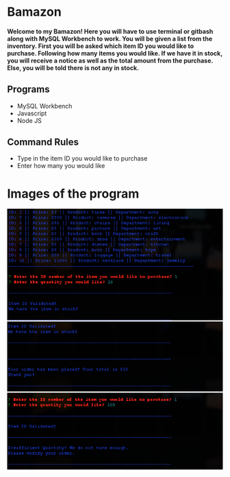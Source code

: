 # Bamazon

#### Welcome to my Bamazon! Here you will have to use terminal or gitbash along with MySQL Workbench to work. You will be given a list from the inventory. First you will be asked which item ID you would like to purchase. Following how many items you would like. If we have it in stock, you will receive a notice as well as the total amount from the purchase. Else, you will be told there is not any in stock.

## Programs
* MySQL Workbench
* Javascript
* Node JS

## Command Rules
* Type in the item ID you would like to purchase
* Enter how many you would like


# Images of the program
![Alt text](/images/bamwork1.png)
![Alt text](/images/bamwork2.png)
![Alt text](/images/bamnowork.png)